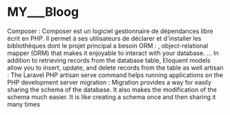 # MY___Bloog

Composer : Composer est un logiciel gestionnaire de dépendances libre écrit en PHP. Il permet à ses utilisateurs de déclarer et d'installer les bibliothèques dont le projet principal a besoin
ORM : , object-relational mapper (ORM) that makes it enjoyable to interact with your database. ... In addition to retrieving records from the database table, Eloquent models allow you to insert, update, and delete records from the table as well
artisan : The Laravel PHP artisan serve command helps running applications on the PHP development server
migration : Migration provides a way for easily sharing the schema of the database. It also makes the modification of the schema much easier. It is like creating a schema once and then sharing it many times